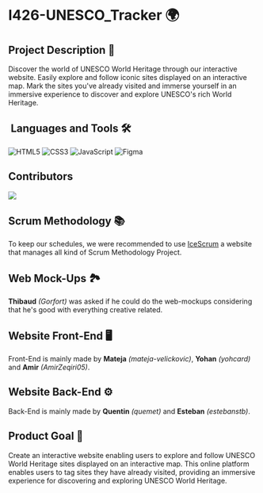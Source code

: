 # I426-UNESCO_Tracker 🌍<br>
## Project Description 📃
Discover the world of UNESCO World Heritage through our interactive website. Easily explore and follow iconic sites displayed on an interactive map. Mark the sites you've already visited and immerse yourself in an immersive experience to discover and explore UNESCO's rich World Heritage. 
## &nbsp;Languages and Tools 🛠
![HTML5](https://img.shields.io/badge/html5-%23E34F26.svg?&style=for-the-badge&logo=html5&logoColor=white) ![CSS3](https://img.shields.io/badge/css3-%231572B6.svg?&style=for-the-badge&logo=css3&logoColor=white) ![JavaScript](https://img.shields.io/badge/javascript-%23F7DF1E.svg?&style=for-the-badge&logo=javascript&logoColor=black) ![Figma](https://img.shields.io/badge/figma-%23F24E1E.svg?style=for-the-badge&logo=figma&logoColor=white)

## Contributors

<a href="https://github.com/gorfort/I426-UNESCO_Tracker/graphs/contributors">
  <img src="https://contrib.rocks/image?repo=gorfort/I426-UNESCO_Tracker" />
</a>

## Scrum Methodology 📚

To keep our schedules, we were recommended to use [IceScrum](https://etml.icescrum.com/p/426UNESCO/#/project) a website that manages all kind of Scrum Methodology Project.

## Web Mock-Ups 🏞️

**Thibaud** _(Gorfort)_ was asked if he could do the web-mockups considering that he's good with everything creative related.

## Website Front-End 🖥️

Front-End is mainly made by **Mateja** _(mateja-velickovic)_, **Yohan** _(yohcard)_ and **Amir** _(AmirZeqiri05)_.

## Website Back-End ⚙️

 Back-End is mainly made by **Quentin** _(quemet)_ and **Esteban** _(estebanstb)_.


## Product Goal 🚩
Create an interactive website enabling users to explore and follow UNESCO World Heritage sites displayed on an interactive map. This online platform enables users to tag sites they have already visited, providing an immersive experience for discovering and exploring UNESCO World Heritage.
